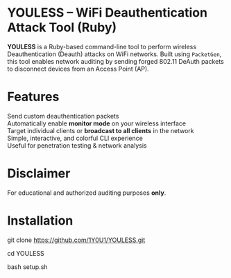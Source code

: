 # YOULESS – WiFi Deauthentication Attack Tool (Ruby)

**YOULESS** is a Ruby-based command-line tool to perform wireless Deauthentication (Deauth) attacks on WiFi networks. Built using `PacketGen`, this tool enables network auditing by sending forged 802.11 DeAuth packets to disconnect devices from an Access Point (AP).

# Features

Send custom deauthentication packets  
Automatically enable **monitor mode** on your wireless interface  
Target individual clients or **broadcast to all clients** in the network  
Simple, interactive, and colorful CLI experience  
Useful for penetration testing & network analysis  

#  Disclaimer
For educational and authorized auditing purposes **only**.

# Installation

git clone https://github.com/1Y0U1/YOULESS.git

cd YOULESS

bash setup.sh

